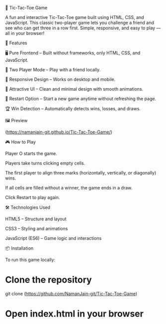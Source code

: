 🎯 Tic-Tac-Toe Game

A fun and interactive Tic-Tac-Toe game built using HTML, CSS, and JavaScript. This classic two-player game lets you challenge a friend and see who can get three in a row first. Simple, responsive, and easy to play — all in your browser!

🚀 Features

🖥 Pure Frontend – Built without frameworks, only HTML, CSS, and JavaScript.

👥 Two Player Mode – Play with a friend locally.

📱 Responsive Design – Works on desktop and mobile.

🎨 Attractive UI – Clean and minimal design with smooth animations.

🔄 Restart Option – Start a new game anytime without refreshing the page.

🏆 Win Detection – Automatically detects wins, losses, and draws.

🖼 Preview

(https://namanjain-git.github.io/Tic-Tac-Toe-Game/)

🎮 How to Play

Player O starts the game.

Players take turns clicking empty cells.

The first player to align three marks (horizontally, vertically, or diagonally) wins.

If all cells are filled without a winner, the game ends in a draw.

Click Restart to play again.

🛠 Technologies Used

HTML5 – Structure and layout

CSS3 – Styling and animations

JavaScript (ES6) – Game logic and interactions

📦 Installation

To run this game locally:

# Clone the repository
git clone (https://github.com/NamanJain-git/Tic-Tac-Toe-Game)

# Open index.html in your browser
